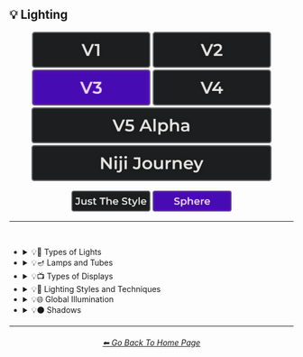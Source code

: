 <h2>💡 Lighting</h2>

<div align="center">

[<img src="/Images/Repo_Parts/Buttons/Version_Buttons/button_version_V1_inactive.webp?raw=true" alt="MidJourney V1" height="64" />](/Pages/MJ_V1/Style_Pages/Sphere/Lighting.md)
[<img src="/Images/Repo_Parts/Buttons/Version_Buttons/button_version_V2_inactive.webp?raw=true" alt="MidJourney V2" height="64" />](/Pages/MJ_V2/Style_Pages/Sphere/Lighting.md)
[<img src="/Images/Repo_Parts/Buttons/Version_Buttons/button_version_V3_active.webp?raw=true" alt="MidJourney V3" height="64" />](/Pages/MJ_V3/Style_Pages/Sphere/Lighting.md)
[<img src="/Images/Repo_Parts/Buttons/Version_Buttons/button_version_V4_inactive.webp?raw=true" alt="MidJourney V4" height="64" />](/Pages/MJ_V4/Style_Pages/Just_The_Style/Lighting.md)
<br>
[<img src="/Images/Repo_Parts/Buttons/Version_Buttons/button_version_V5_Alpha_inactive_half.webp?raw=true" alt="MidJourney V5" height="64" />](/Pages/MJ_V5/Style_Pages/Just_The_Style/Lighting.md)
[<img src="/Images/Repo_Parts/Buttons/Version_Buttons/button_version_niji_inactive_half.webp?raw=true" alt="Niji Journey" height="64" />](/Pages/Niji_Journey/Style_Pages/Lighting.md)

[<img src="/Images/Repo_Parts/Buttons/Image_Type_Buttons/button_just_the_style_inactive.webp?raw=true" alt="Just The Style" width="140.5" />](/Pages/MJ_V3/Style_Pages/Just_The_Style/Lighting.md)
[<img src="/Images/Repo_Parts/Buttons/Image_Type_Buttons/button_sphere_active.webp?raw=true" alt="Sphere" width="140.5" />](/Pages/MJ_V3/Style_Pages/Sphere/Lighting.md)

</div>

<hr>
<br>


- <details><summary>💡🏮 Types of Lights</summary><p><div align="center">

	| Spotlight | Floodlight |
	| :-: | :-: |
	| <img src="/Images/MJ_V3/MidJourney_Styles_(sphere)/sphere_Spotlight.webp?raw=true" width="256" /> | <img src="/Images/MJ_V3/MidJourney_Styles_(sphere)/sphere_Floodlight.webp?raw=true" width="256" /> |
	
	<br>
	
	| Frontlight | Halfrear Lighting | Backlight |
	| :-: | :-: | :-: |
	| <img src="/Images/MJ_V3/MidJourney_Styles_(sphere)/sphere_Frontlight.webp?raw=true" width="256" /> | <img src="/Images/MJ_V3/MidJourney_Styles_(sphere)/sphere_Halfrear_Lighting.webp?raw=true" width="256" /> | <img src="/Images/MJ_V3/MidJourney_Styles_(sphere)/sphere_Backlight.webp?raw=true" width="256" /> | 
	
	<br>
	
	| Rim Lights | Rim Lighting | Marquee |
	| :-: | :-: | :-: |
	| <img src="/Images/MJ_V3/MidJourney_Styles_(sphere)/sphere_Rim_Lights.webp?raw=true" width="256" /> | <img src="/Images/MJ_V3/MidJourney_Styles_(sphere)/sphere_Rim_Lighting.webp?raw=true" width="256" /> | <img src="/Images/MJ_V3/MidJourney_Styles_(sphere)/sphere_Marquee.webp?raw=true" width="256" /> |
	
	<br>
	
	| Strobe | Strobe Light | Stroboscope |
	| :-: | :-: | :-: |
	| <img src="/Images/MJ_V3/MidJourney_Styles_(sphere)/sphere_Strobe.webp?raw=true" width="256" /> | <img src="/Images/MJ_V3/MidJourney_Styles_(sphere)/sphere_Strobe_Light.webp?raw=true" width="256" /> | <img src="/Images/MJ_V3/MidJourney_Styles_(sphere)/sphere_Stroboscope.webp?raw=true" width="256" /> |

	<br>

	| Flickering Light | Bubble Light |
    | :-: | :-: |
    | <img src="/Images/MJ_V3/MidJourney_Styles_(sphere)/sphere_Flickering_Light.webp?raw=true" width="256" /> | <img src="/Images/MJ_V3/MidJourney_Styles_(sphere)/sphere_Bubble_Light.webp?raw=true" width="256" /> |

    <br>

	| Dim | Dim Lighting | Dark Lighting |
	| :-: | :-: | :-: |
	| <img src="/Images/MJ_V3/MidJourney_Styles_(sphere)/Wave_9/sphere_Dim.webp?raw=true" width="256" /> | <img src="/Images/MJ_V3/MidJourney_Styles_(sphere)/Wave_9/sphere_Dim_Lighting.webp?raw=true" width="256" /> | <img src="/Images/MJ_V3/MidJourney_Styles_(sphere)/Wave_9/sphere_Dark_Lighting.webp?raw=true" width="256" /> |

	<br>
	
	| Bright | Ultrabright | Blinding Light |
	| :-: | :-: | :-: |
	| <img src="/Images/MJ_V3/MidJourney_Styles_(sphere)/sphere_Bright.webp?raw=true" width="256" /> | <img src="/Images/MJ_V3/MidJourney_Styles_(sphere)/sphere_Ultrabright.webp?raw=true" width="256" /> | <img src="/Images/MJ_V3/MidJourney_Styles_(sphere)/Wave_10/sphere_Blinding_Light.webp?raw=true" width="256" /> |
	
	<br>
	
	| Crepuscular Rays | Rays of Shimmering Light | Godrays |
	| :-: | :-: | :-: |
	| <img src="/Images/MJ_V3/MidJourney_Styles_(sphere)/sphere_Crepuscular_Rays.webp?raw=true" width="256" /> | <img src="/Images/MJ_V3/MidJourney_Styles_(sphere)/sphere_Rays_of_Shimmering_Light.webp?raw=true" width="256" /> | <img src="/Images/MJ_V3/MidJourney_Styles_(sphere)/sphere_Godrays.webp?raw=true" width="256" /> |
	
	<br>
	
	| Artificial Lighting | Natural Lighting |
	| :-: | :-: |
	| <img src="/Images/MJ_V3/MidJourney_Styles_(sphere)/sphere_Artificial_Lighting.webp?raw=true" width="256" /> | <img src="/Images/MJ_V3/MidJourney_Styles_(sphere)/sphere_Natural_Lighting.webp?raw=true" width="256" /> |

	<br>

	| Sunlight | Direct Sunlight | Sunshine Ray |
	| :-: | :-: | :-: |
	| <img src="/Images/MJ_V3/MidJourney_Styles_(sphere)/sphere_Sunlight.webp?raw=true" width="256" /> | <img src="/Images/MJ_V3/MidJourney_Styles_(sphere)/Wave_10/sphere_Direct_Sunlight.webp?raw=true" width="256" /> | <img src="/Images/MJ_V3/MidJourney_Styles_(sphere)/Wave_9/sphere_Sunshine_Ray.webp?raw=true" width="256" /> |
		
	<br>

	| Sunbeams | Sunshaft |
	| :-: | :-: |
	| <img src="/Images/MJ_V3/MidJourney_Styles_(sphere)/Wave_11/sphere_Sunbeams.webp?raw=true" width="256" /> | <img src="/Images/MJ_V3/MidJourney_Styles_(sphere)/sphere_Sunshaft.webp?raw=true" width="256" /> |

	<br>

	| Moonbeams | Starlight |
	| :-: | :-: |
	| <img src="/Images/MJ_V3/MidJourney_Styles_(sphere)/Wave_11/sphere_Moonbeams.webp?raw=true" width="256" /> | <img src="/Images/MJ_V3/MidJourney_Styles_(sphere)/Wave_11/sphere_Starlight.webp?raw=true" width="256" /> |
	
	<br>
	
	| Waning Light | Radiant Light |
	| :-: | :-: |
	| <img src="/Images/MJ_V3/MidJourney_Styles_(sphere)/sphere_Waning_Light.webp?raw=true" width="256" /> | <img src="/Images/MJ_V3/MidJourney_Styles_(sphere)/sphere_Radiant_Light.webp?raw=true" width="256" /> |

	<br>

	| Incandescent | Fluorescent |
	| :-: | :-: |
	| <img src="/Images/MJ_V3/MidJourney_Styles_(sphere)/sphere_Incandescent.webp?raw=true" width="256" /> | <img src="/Images/MJ_V3/MidJourney_Styles_(sphere)/sphere_Fluorescent.webp?raw=true" width="256" /> |

	<br>

	| CFL | CFL Light |
	| :-: | :-: |
	| <img src="/Images/MJ_V3/MidJourney_Styles_(sphere)/Wave_11/sphere_CFL.webp?raw=true" width="256" /> | <img src="/Images/MJ_V3/MidJourney_Styles_(sphere)/Wave_11/sphere_CFL_Light.webp?raw=true" width="256" /> |
	
	<br>

	| Candlelight | Torch | Torch Light |
	| :-: | :-: | :-: |
	| <img src="/Images/MJ_V3/MidJourney_Styles_(sphere)/Wave_9/sphere_Candlelight.webp?raw=true" width="256" /> | <img src="/Images/MJ_V3/MidJourney_Styles_(sphere)/Wave_11/sphere_Torch.webp?raw=true" width="256" /> | <img src="/Images/MJ_V3/MidJourney_Styles_(sphere)/Wave_11/sphere_Torch_Light.webp?raw=true" width="256" /> |

	<br>

	| Northern Lights |
	| :-: |
	| <img src="/Images/MJ_V3/MidJourney_Styles_(sphere)/Wave_10/sphere_Northern_Lights.webp?raw=true" width="256" /> |

	<br>

	| Tesla Coil | Electric Arc |
	| :-: | :-: |
	| <img src="/Images/MJ_V3/MidJourney_Styles_(sphere)/sphere_Tesla_Coil.webp?raw=true" width="256" /> | <img src="/Images/MJ_V3/MidJourney_Styles_(sphere)/sphere_Electric_Arc.webp?raw=true" width="256" /> |

	<br>

	| Glow Stick | Blacklight |
	| :-: | :-: |
	| <img src="/Images/MJ_V3/MidJourney_Styles_(sphere)/sphere_Glow_Stick.webp?raw=true" width="256" /> | <img src="/Images/MJ_V3/MidJourney_Styles_(sphere)/Wave_11/sphere_Blacklight.webp?raw=true" width="256" /> |

	<br>

	| Laser | Laser Light Show |
	| :-: | :-: |
	| <img src="/Images/MJ_V3/MidJourney_Styles_(sphere)/sphere_Laser.webp?raw=true" width="256" /> | <img src="/Images/MJ_V3/MidJourney_Styles_(sphere)/Wave_11/sphere_Laser_Light_Show.webp?raw=true" width="256" /> |

	<br>
	
	| Dye-Laser | Ion-Laser | Gas-Laser |
	| :-: | :-: | :-: |
	| <img src="/Images/MJ_V3/MidJourney_Styles_(sphere)/Wave_14/sphere_Dye-Laser.webp?raw=true" width="256" /> | <img src="/Images/MJ_V3/MidJourney_Styles_(sphere)/Wave_14/sphere_Ion-Laser.webp?raw=true" width="256" /> | <img src="/Images/MJ_V3/MidJourney_Styles_(sphere)/Wave_14/sphere_Gas-Laser.webp?raw=true" width="256" /> |

	<br>

	| Gobo | Gobo Light |
    | :-: | :-: |
    | <img src="/Images/MJ_V3/MidJourney_Styles_(sphere)/sphere_Gobo.webp?raw=true" width="256" /> | <img src="/Images/MJ_V3/MidJourney_Styles_(sphere)/sphere_Gobo_Light.webp?raw=true" width="256" /> |

    <br>
	
	| Halogen | Argon Flash |
	| :-: | :-: |
	| <img src="/Images/MJ_V3/MidJourney_Styles_(sphere)/sphere_Halogen.webp?raw=true" width="256" /> | <img src="/Images/MJ_V3/MidJourney_Styles_(sphere)/Wave_14/sphere_Argon_Flash.webp?raw=true" width="256" /> |

	<br>
	
	| Lantern | Schwarz Lantern | Coleman Lantern |
	| :-: | :-: | :-: |
	| <img src="/Images/MJ_V3/MidJourney_Styles_(sphere)/sphere_Lantern.webp?raw=true" width="256" /> | <img src="/Images/MJ_V3/MidJourney_Styles_(sphere)/sphere_Schwarz_Lantern.webp?raw=true" width="256" /> | <img src="/Images/MJ_V3/MidJourney_Styles_(sphere)/Wave_14/sphere_Coleman_Lantern.webp?raw=true" width="256" /> |

	<br>

	| Flare | Ember Light |
	| :-: | :-: |
	| <img src="/Images/MJ_V3/MidJourney_Styles_(sphere)/sphere_Flare.webp?raw=true" width="256" /> | <img src="/Images/MJ_V3/MidJourney_Styles_(sphere)/Wave_14/sphere_Ember_Light.webp?raw=true" width="256" /> |

	<br>
	
	| Edison Bulb |
	| :-: |
	| <img src="/Images/MJ_V3/MidJourney_Styles_(sphere)/sphere_Edison_Bulb.webp?raw=true" width="256" /> |

	<br>
	
	| Nightlight | Christmas Lights |
	| :-: | :-: |
	| <img src="/Images/MJ_V3/MidJourney_Styles_(sphere)/sphere_Nightlight.webp?raw=true" width="256" /> | <img src="/Images/MJ_V3/MidJourney_Styles_(sphere)/sphere_Christmas_Lights.webp?raw=true" width="256" /> |

	<br>

	| Optical Fiber | Electroluminescent Wire | Electromagnetic Spectrum |
	| :-: | :-: | :-: |
	| <img src="/Images/MJ_V3/MidJourney_Styles_(sphere)/sphere_Optical_Fiber.webp?raw=true" width="256" /> | <img src="/Images/MJ_V3/MidJourney_Styles_(sphere)/sphere_Electroluminescent_Wire.webp?raw=true" width="256" /> | <img src="/Images/MJ_V3/MidJourney_Styles_(sphere)/sphere_Electromagnetic_Spectrum.webp?raw=true" width="256" /> |

	<br>
	
	| Infrared | Ultraviolet | UV |
	| :-: | :-: | :-: |
	| <img src="/Images/MJ_V3/MidJourney_Styles_(sphere)/sphere_Infrared.webp?raw=true" width="256" /> | <img src="/Images/MJ_V3/MidJourney_Styles_(sphere)/sphere_Ultraviolet.webp?raw=true" width="256" /> | <img src="/Images/MJ_V3/MidJourney_Styles_(sphere)/sphere_UV.webp?raw=true" width="256" /> | 

	<br>
	
	| X-Ray | Lightspeed |
	| :-: | :-: |
	| <img src="/Images/MJ_V3/MidJourney_Styles_(sphere)/sphere_X-Ray.webp?raw=true" width="256" /> | <img src="/Images/MJ_V3/MidJourney_Styles_(sphere)/sphere_Lightspeed.webp?raw=true" width="256" /> |

	<br>

	| Nightclub |
	| :-: |
	| <img src="/Images/MJ_V3/MidJourney_Styles_(sphere)/Wave_10/sphere_Nightclub.webp?raw=true" width="256" /> |
	
	<br>
	
	| Glowing Radioactivity | Nuclear Waste | Glowing Nuclear Waste |
	| :-: | :-: | :-: |
	| <img src="/Images/MJ_V3/MidJourney_Styles_(sphere)/Wave_10/sphere_Glowing_Radioactivity.webp?raw=true" width="256" /> | <img src="/Images/MJ_V3/MidJourney_Styles_(sphere)/Wave_10/sphere_Nuclear_Waste.webp?raw=true" width="256" /> | <img src="/Images/MJ_V3/MidJourney_Styles_(sphere)/Wave_10/sphere_Glowing_Nuclear_Waste.webp?raw=true" width="256" /> |

	</div></p></details>


- <details><summary>💡🪔 Lamps and Tubes</summary><p><div align="center">

	| Flash-Lamp | Flashtube |
	| :-: | :-: |
	| <img src="/Images/MJ_V3/MidJourney_Styles_(sphere)/Wave_14/sphere_Flash-Lamp.webp?raw=true" width="256" /> | <img src="/Images/MJ_V3/MidJourney_Styles_(sphere)/Wave_14/sphere_Flashtube.webp?raw=true" width="256" /> |

	<br>

	| Incandescent Lamp | Fluorescent Lamp |
	| :-: | :-: |
	| <img src="/Images/MJ_V3/MidJourney_Styles_(sphere)/Wave_9/sphere_Incandescent_Lamp.webp?raw=true" width="256" /> | <img src="/Images/MJ_V3/MidJourney_Styles_(sphere)/sphere_Fluorescent_Lamp.webp?raw=true" width="256" /> |

	<br>

	| Plasma Globe | Plasma Lamp | Lava Lamp |
	| :-: | :-: | :-: |
	| <img src="/Images/MJ_V3/MidJourney_Styles_(sphere)/sphere_Plasma_Globe.webp?raw=true" width="256" /> | <img src="/Images/MJ_V3/MidJourney_Styles_(sphere)/Wave_11/sphere_Plasma_Lamp.webp?raw=true" width="256" /> | <img src="/Images/MJ_V3/MidJourney_Styles_(sphere)/sphere_Lava_Lamp.webp?raw=true" width="256" /> |

	<br>

	| Crackle Tube |
	| :-: |
	| <img src="/Images/MJ_V3/MidJourney_Styles_(sphere)/sphere_Crackle_Tube.webp?raw=true" width="256" /> |

	<br>

	| Halogen Lamp |
	| :-: |
	| <img src="/Images/MJ_V3/MidJourney_Styles_(sphere)/sphere_Halogen_Lamp.webp?raw=true" width="256" /> |

	<br>

	| Neon Lamp | Xenon Lamp | Krypton Lamp |
	| :-: | :-: | :-: |
	| <img src="/Images/MJ_V3/MidJourney_Styles_(sphere)/sphere_Neon_Lamp.webp?raw=true" width="256" /> | <img src="/Images/MJ_V3/MidJourney_Styles_(sphere)/sphere_Xenon_Lamp.webp?raw=true" width="256" /> | <img src="/Images/MJ_V3/MidJourney_Styles_(sphere)/sphere_Krypton_Lamp.webp?raw=true" width="256" /> |

	<br>

	| Argon Lamp |
	| :-: |
	| <img src="/Images/MJ_V3/MidJourney_Styles_(sphere)/sphere_Argon_Lamp.webp?raw=true" width="256" /> |

	<br>

	| Helium Lamp | Carbide Lamp |
	| :-: | :-: |
	| <img src="/Images/MJ_V3/MidJourney_Styles_(sphere)/sphere_Helium_Lamp.webp?raw=true" width="256" /> | <img src="/Images/MJ_V3/MidJourney_Styles_(sphere)/sphere_Carbide_Lamp.webp?raw=true" width="256" /> |

	<br>

	| Argand Lamp | Diya Lamp | Arc Lamp |
	| :-: | :-: | :-: |
	| <img src="/Images/MJ_V3/MidJourney_Styles_(sphere)/sphere_Argand_Lamp.webp?raw=true" width="256" /> | <img src="/Images/MJ_V3/MidJourney_Styles_(sphere)/sphere_Diya_Lamp.webp?raw=true" width="256" /> | <img src="/Images/MJ_V3/MidJourney_Styles_(sphere)/Wave_11/sphere_Arc_Lamp.webp?raw=true" width="256" /> |

	<br>

	| Gas Lamp | Gas Mantle | Kerosene Lamp |
	| :-: | :-: | :-: |
	| <img src="/Images/MJ_V3/MidJourney_Styles_(sphere)/Wave_14/sphere_Gas_Lamp.webp?raw=true" width="256" /> | <img src="/Images/MJ_V3/MidJourney_Styles_(sphere)/Wave_14/sphere_Gas_Mantle.webp?raw=true" width="256" /> | <img src="/Images/MJ_V3/MidJourney_Styles_(sphere)/Wave_14/sphere_Kerosene_Lamp.webp?raw=true" width="256" /> |

	<br>

	| Tilley Lamp | Oil Lamp |
	| :-: | :-: |
	| <img src="/Images/MJ_V3/MidJourney_Styles_(sphere)/Wave_14/sphere_Tilley_Lamp.webp?raw=true" width="256" /> | <img src="/Images/MJ_V3/MidJourney_Styles_(sphere)/Wave_14/sphere_Oil_Lamp.webp?raw=true" width="256" /> |

	<br>

	| Mercury-Vapor Lamp | Metal-Halide Lamp | Sodium-Vapor Lamp |
	| :-: | :-: | :-: |
	| <img src="/Images/MJ_V3/MidJourney_Styles_(sphere)/Wave_14/sphere_Mercury-Vapor_Lamp.webp?raw=true" width="256" /> | <img src="/Images/MJ_V3/MidJourney_Styles_(sphere)/Wave_14/sphere_Metal-Halide_Lamp.webp?raw=true" width="256" /> | <img src="/Images/MJ_V3/MidJourney_Styles_(sphere)/Wave_14/sphere_Sodium-Vapor_Lamp.webp?raw=true" width="256" /> |

	<br>

	| Sulfur Lamp | Hollow-Cathode Lamp | Electrodeless Lamp |
	| :-: | :-: | :-: |
	| <img src="/Images/MJ_V3/MidJourney_Styles_(sphere)/Wave_14/sphere_Sulfur_Lamp.webp?raw=true" width="256" /> | <img src="/Images/MJ_V3/MidJourney_Styles_(sphere)/Wave_14/sphere_Hollow-Cathode_Lamp.webp?raw=true" width="256" /> | <img src="/Images/MJ_V3/MidJourney_Styles_(sphere)/Wave_14/sphere_Electrodeless_Lamp.webp?raw=true" width="256" /> |

	<br>

	| Nixie Tube | Rubens-Tube |
	| :-: | :-: |
	| <img src="/Images/MJ_V3/MidJourney_Styles_(sphere)/sphere_Nixie_Tube.webp?raw=true" width="256" /> | <img src="/Images/MJ_V3/MidJourney_Styles_(sphere)/Wave_11/sphere_Rubens-Tube.webp?raw=true" width="256" /> |

	<br>

	| Vacuum Tube Lamp | Geissler Tube | Dekatron |
	| :-: | :-: | :-: |
	| <img src="/Images/MJ_V3/MidJourney_Styles_(sphere)/sphere_Vacuum_Tube_Lamp.webp?raw=true" width="256" /> | <img src="/Images/MJ_V3/MidJourney_Styles_(sphere)/Wave_14/sphere_Geissler_Tube.webp?raw=true" width="256" /> | <img src="/Images/MJ_V3/MidJourney_Styles_(sphere)/Wave_14/sphere_Dekatron.webp?raw=true" width="256" /> |

  </div></p></details>


- <details><summary>💡📺 Types of Displays</summary><p><div align="center">
	
	| 7 Segment Display | Dot Matrix Display | Electroluminescent Display |
	| :-: | :-: | :-: |
	| <img src="/Images/MJ_V3/MidJourney_Styles_(sphere)/sphere_7_Segment_Display.webp?raw=true" width="256" /> | <img src="/Images/MJ_V3/MidJourney_Styles_(sphere)/sphere_Dot_Matrix_Display.webp?raw=true" width="256" /> | <img src="/Images/MJ_V3/MidJourney_Styles_(sphere)/sphere_Electroluminescent_Display.webp?raw=true" width="256" /> |
	
	<br>

	| CRT | Vacuum Fluorescent Display | Phosphor Display |
	| :-: | :-: | :-: |
	| <img src="/Images/MJ_V3/MidJourney_Styles_(sphere)/sphere_CRT.webp?raw=true" width="256" /> | <img src="/Images/MJ_V3/MidJourney_Styles_(sphere)/sphere_Vacuum_Fluorescent_Display.webp?raw=true" width="256" /> | <img src="/Images/MJ_V3/MidJourney_Styles_(sphere)/sphere_Phosphor_Display.webp?raw=true" width="256" /> |
	
	<br>
	
	| LCD | LED |
	| :-: | :-: |
	| <img src="/Images/MJ_V3/MidJourney_Styles_(sphere)/sphere_LCD.webp?raw=true" width="256" /> | <img src="/Images/MJ_V3/MidJourney_Styles_(sphere)/sphere_LED.webp?raw=true" width="256" /> |
	
	<br>
	
	| OLED | AMOLED |
	| :-: | :-: |
	| <img src="/Images/MJ_V3/MidJourney_Styles_(sphere)/sphere_OLED.webp?raw=true" width="256" /> | <img src="/Images/MJ_V3/MidJourney_Styles_(sphere)/sphere_AMOLED.webp?raw=true" width="256" /> |
	
	<br>
	
	| Plasma Display | Quantum Dot | Quantum Dot Display |
	| :-: | :-: | :-: |
	| <img src="/Images/MJ_V3/MidJourney_Styles_(sphere)/sphere_Plasma_Display.webp?raw=true" width="256" /> | <img src="/Images/MJ_V3/MidJourney_Styles_(sphere)/sphere_Quantum_Dot.webp?raw=true" width="256" /> | <img src="/Images/MJ_V3/MidJourney_Styles_(sphere)/sphere_Quantum_Dot_Display.webp?raw=true" width="256" /> |

	<br>

	| Jumbotron |
	| :-: |
	| <img src="/Images/MJ_V3/MidJourney_Styles_(sphere)/Wave_9/sphere_Jumbotron.webp?raw=true" width="256" /> |

	</div></p></details>


- <details><summary>💡🔦 Lighting Styles and Techniques</summary><p><div align="center">

	| Lighting | Illuminated | Illumination |
	| :-: | :-: | :-: |
	| <img src="/Images/MJ_V3/MidJourney_Styles_(sphere)/Wave_13/sphere_Lighting.webp?raw=true" width="256" /> | <img src="/Images/MJ_V3/MidJourney_Styles_(sphere)/Wave_13/sphere_Illuminated.webp?raw=true" width="256" /> | <img src="/Images/MJ_V3/MidJourney_Styles_(sphere)/Wave_13/sphere_Illumination.webp?raw=true" width="256" /> |
	
	<br>

	| Moody Lighting | Mood Lighting |
	| :-: | :-: |
	| <img src="/Images/MJ_V3/MidJourney_Styles_(sphere)/sphere_Moody_Lighting.webp?raw=true" width="256" /> | <img src="/Images/MJ_V3/MidJourney_Styles_(sphere)/sphere_Mood_Lighting.webp?raw=true" width="256" /> |

	<br>

	| Cinematic Lighting | Studio Lighting | Cove Lighting |
	| :-: | :-: | :-: |
	| <img src="/Images/MJ_V3/MidJourney_Styles_(sphere)/sphere_Cinematic_Lighting.webp?raw=true" width="256" /> | <img src="/Images/MJ_V3/MidJourney_Styles_(sphere)/sphere_Studio_Lighting.webp?raw=true" width="256" /> | <img src="/Images/MJ_V3/MidJourney_Styles_(sphere)/sphere_Cove_Lighting.webp?raw=true" width="256" /> |
	
	<br>
	
	| Soft Lighting | Hard Lighting | Accent Lighting |
	| :-: | :-: | :-: |
	| <img src="/Images/MJ_V3/MidJourney_Styles_(sphere)/sphere_Soft_Lighting.webp?raw=true" width="256" /> | <img src="/Images/MJ_V3/MidJourney_Styles_(sphere)/sphere_Hard_Lighting.webp?raw=true" width="256" /> | <img src="/Images/MJ_V3/MidJourney_Styles_(sphere)/sphere_Accent_Lighting.webp?raw=true" width="256" /> |
	
	<br>
	
	| Volumetric | Volumetric Lighting | Contre-Jour |
	| :-: | :-: | :-: |
	| <img src="/Images/MJ_V3/MidJourney_Styles_(sphere)/sphere_Volumetric.webp?raw=true" width="256" /> | <img src="/Images/MJ_V3/MidJourney_Styles_(sphere)/sphere_Volumetric_Lighting.webp?raw=true" width="256" /> | <img src="/Images/MJ_V3/MidJourney_Styles_(sphere)/sphere_Contre-Jour.webp?raw=true" width="256" /> |
	
	<br>
	
	| Rembrandt Lighting | Split Lighting | Beautiful Lighting |
	| :-: | :-: | :-: |
	| <img src="/Images/MJ_V3/MidJourney_Styles_(sphere)/sphere_Rembrandt_Lighting.webp?raw=true" width="256" /> | <img src="/Images/MJ_V3/MidJourney_Styles_(sphere)/sphere_Split_Lighting.webp?raw=true" width="256" /> | <img src="/Images/MJ_V3/MidJourney_Styles_(sphere)/sphere_Beautiful_Lighting.webp?raw=true" width="256" /> |
	
	<br>
	
	| Low-Key Lighting | High-Key Lighting |
	| :-: | :-: |
	| <img src="/Images/MJ_V3/MidJourney_Styles_(sphere)/sphere_Low-Key_Lighting.webp?raw=true" width="256" /> | <img src="/Images/MJ_V3/MidJourney_Styles_(sphere)/sphere_High-Key_Lighting.webp?raw=true" width="256" /> |
	
	<br>
	
	| Downlighting | Uplighting |
	| :-: | :-: |
	| <img src="/Images/MJ_V3/MidJourney_Styles_(sphere)/sphere_Downlighting.webp?raw=true" width="256" /> | <img src="/Images/MJ_V3/MidJourney_Styles_(sphere)/sphere_Uplighting.webp?raw=true" width="256" /> |
	
	<br>
	
	| Under-Illumination | Over-Illumination |
	| :-: | :-: |
	| <img src="/Images/MJ_V3/MidJourney_Styles_(sphere)/sphere_Under-Illumination.webp?raw=true" width="256" /> | <img src="/Images/MJ_V3/MidJourney_Styles_(sphere)/sphere_Over-Illumination.webp?raw=true" width="256" /> |

	<br>
	
	| Veiling Flare | Caustic Lighting | Ethereal Lighting |
	| :-: | :-: | :-: |
	| <img src="/Images/MJ_V3/MidJourney_Styles_(sphere)/sphere_Veiling_Flare.webp?raw=true" width="256" /> | <img src="/Images/MJ_V3/MidJourney_Styles_(sphere)/sphere_Caustic_Lighting.webp?raw=true" width="256" /> | <img src="/Images/MJ_V3/MidJourney_Styles_(sphere)/sphere_Ethereal_Lighting.webp?raw=true" width="256" /> |

	<br>

	| Nightclub Lighting | DJ Lighting |
	| :-: | :-: |
	| <img src="/Images/MJ_V3/MidJourney_Styles_(sphere)/Wave_10/sphere_Nightclub_Lighting.webp?raw=true" width="256" /> | <img src="/Images/MJ_V3/MidJourney_Styles_(sphere)/sphere_DJ_Lighting.webp?raw=true" width="256" /> |

	<br>

	| Concert Lighting | Museum Lighting |
	| :-: | :-: |
	| <img src="/Images/MJ_V3/MidJourney_Styles_(sphere)/Wave_10/sphere_Concert_Lighting.webp?raw=true" width="256" /> | <img src="/Images/MJ_V3/MidJourney_Styles_(sphere)/Wave_11/sphere_Museum_Lighting.webp?raw=true" width="256" /> |

	<br>

	| Light Pollution |
	| :-: |
	| <img src="/Images/MJ_V3/MidJourney_Styles_(sphere)/sphere_Light_Pollution.webp?raw=true" width="256" /> |

	<br>
	
	| Epic Light |
	| :-: |
	| <img src="/Images/MJ_V3/MidJourney_Styles_(sphere)/sphere_Epic_Light.webp?raw=true" width="256" /> |

	</div></p></details>


- <details><summary>💡🌐 Global Illumination</summary><p><div align="center">

	| Global Illumination | Lumen Global Illumination | Screen Space Global Illumination |
	| :-: | :-: | :-: |
	| <img src="/Images/MJ_V3/MidJourney_Styles_(sphere)/sphere_Global_Illumination.webp?raw=true" width="256" /> | <img src="/Images/MJ_V3/MidJourney_Styles_(sphere)/sphere_Lumen_Global_Illumination.webp?raw=true" width="256" /> | <img src="/Images/MJ_V3/MidJourney_Styles_(sphere)/sphere_Screen_Space_Global_Illumination.webp?raw=true" width="256" /> | 
	
	<br>
	
	| Ray Tracing Global Illumination |
	| :-: |
	| <img src="/Images/MJ_V3/MidJourney_Styles_(sphere)/sphere_Ray_Tracing_Global_Illumination.webp?raw=true" width="256" /> |

	<br>

	| Photon-Mapping |
	| :-: |
	| <img src="/Images/MJ_V3/MidJourney_Styles_(sphere)/sphere_Photon-Mapping.webp?raw=true" width="256" /> |

	</div></p></details>


- <details><summary>💡⚫ Shadows</summary><p><div align="center">
	
	| Shadow | Shadows | Ray Traced Shadows |
	| :-: | :-: | :-: |
	| <img src="/Images/MJ_V3/MidJourney_Styles_(sphere)/Wave_13/sphere_Shadow.webp?raw=true" width="256" /> | <img src="/Images/MJ_V3/MidJourney_Styles_(sphere)/sphere_Shadows.webp?raw=true" width="256" /> | <img src="/Images/MJ_V3/MidJourney_Styles_(sphere)/Wave_9/sphere_Ray_Traced_Shadows.webp?raw=true" width="256" /> |

	</div></p></details>

<hr><!--------------->
<div align="center">
<h6><a href="/README.md">⬅ Go Back To Home Page</a></h6>
</div>